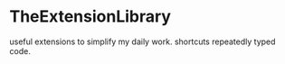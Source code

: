 TheExtensionLibrary
===================

useful extensions to simplify my daily work. shortcuts repeatedly typed code.
